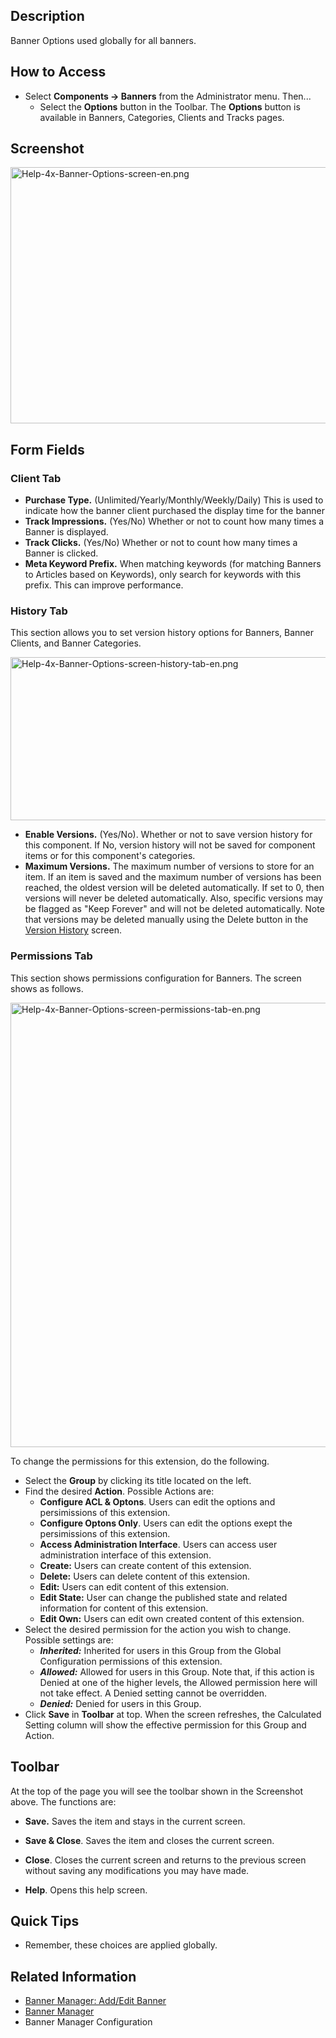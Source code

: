 <!-- Filename: Help4.x:Banners:_Options / Display title: Banners: Options -->

## Description

Banner Options used globally for all banners.

## How to Access

- Select **Components **→** Banners** from the Administrator menu.
  Then...
  - Select the **Options** button in the Toolbar. The **Options** button
    is available in Banners, Categories, Clients and Tracks pages.

## Screenshot

<img
src="https://docs.joomla.org/images/a/a7/Help-4x-Banner-Options-screen-en.png"
decoding="async" data-file-width="800" data-file-height="410"
width="800" height="410" alt="Help-4x-Banner-Options-screen-en.png" />

## Form Fields

### Client Tab

- **Purchase Type.** (Unlimited/Yearly/Monthly/Weekly/Daily) This is
  used to indicate how the banner client purchased the display time for
  the banner
- **Track Impressions.** (Yes/No) Whether or not to count how many times
  a Banner is displayed.
- **Track Clicks.** (Yes/No) Whether or not to count how many times a
  Banner is clicked.
- **Meta Keyword Prefix.** When matching keywords (for matching Banners
  to Articles based on Keywords), only search for keywords with this
  prefix. This can improve performance.

### History Tab

This section allows you to set version history options for Banners,
Banner Clients, and Banner Categories.

<img
src="https://docs.joomla.org/images/f/fd/Help-4x-Banner-Options-screen-history-tab-en.png"
decoding="async" data-file-width="600" data-file-height="196"
width="800" height="261"
alt="Help-4x-Banner-Options-screen-history-tab-en.png" />

- **Enable Versions.** (Yes/No). Whether or not to save version history
  for this component. If No, version history will not be saved for
  component items or for this component's categories.
- **Maximum Versions.** The maximum number of versions to store for an
  item. If an item is saved and the maximum number of versions has been
  reached, the oldest version will be deleted automatically. If set to
  0, then versions will never be deleted automatically. Also, specific
  versions may be flagged as "Keep Forever" and will not be deleted
  automatically. Note that versions may be deleted manually using the
  Delete button in the [Version
  History](https://docs.joomla.org/Help4.x:Components_Version_History/en "Help4.x:Components Version History/en")
  screen.

### Permissions Tab

This section shows permissions configuration for Banners. The screen
shows as follows.

<img
src="https://docs.joomla.org/images/0/04/Help-4x-Banner-Options-screen-permissions-tab-en.png"
decoding="async" data-file-width="600" data-file-height="533"
width="800" height="711"
alt="Help-4x-Banner-Options-screen-permissions-tab-en.png" />

To change the permissions for this extension, do the following.

- Select the **Group** by clicking its title located on the left.
- Find the desired **Action**. Possible Actions are:
  - **Configure ACL & Optons**. Users can edit the options and
    persimissions of this extension.
  - **Configure Optons Only**. Users can edit the options exept the
    persimissions of this extension.
  - **Access Administration Interface**. Users can access user
    administration interface of this extension.
  - **Create:** Users can create content of this extension.
  - **Delete:** Users can delete content of this extension.
  - **Edit:** Users can edit content of this extension.
  - **Edit State:** User can change the published state and related
    information for content of this extension.
  - **Edit Own:** Users can edit own created content of this extension.
- Select the desired permission for the action you wish to change.
  Possible settings are:
  - ***Inherited:*** Inherited for users in this Group from the Global
    Configuration permissions of this extension.
  - ***Allowed:*** Allowed for users in this Group. Note that, if this
    action is Denied at one of the higher levels, the Allowed permission
    here will not take effect. A Denied setting cannot be overridden.
  - ***Denied:*** Denied for users in this Group.
- Click **Save** in **Toolbar** at top. When the screen refreshes, the
  Calculated Setting column will show the effective permission for this
  Group and Action.

## Toolbar

At the top of the page you will see the toolbar shown in the Screenshot
above. The functions are:

- **Save.** Saves the item and stays in the current screen.

<!-- -->

- **Save & Close**. Saves the item and closes the current screen.

<!-- -->

- **Close**. Closes the current screen and returns to the previous
  screen without saving any modifications you may have made.

<!-- -->

- **Help**. Opens this help screen.

## Quick Tips

- Remember, these choices are applied globally.

## Related Information

- [Banner Manager: Add/Edit
  Banner](https://docs.joomla.org/Help4.x:Banners:_Edit/en "Help4.x:Banners: Edit/en")
- [Banner
  Manager](https://docs.joomla.org/Help4.x:Banners/en "Help4.x:Banners/en")
- <span class="mw-selflink selflink">Banner Manager Configuration</span>
